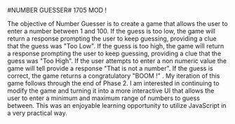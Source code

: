 #NUMBER GUESSER#  1705 MOD !

The objective of Number Guesser is to create a game that allows the user to enter a number between 1 and 100. If the guess is too low, the game will return a response prompting the user to keep guessing, providing a clue that the guess was "Too Low". If the guess is too high, the game will return a response prompting the user to keep guessing, providing a clue that the guess was "Too High". If the user attempts to enter a non numeric value the game will tell provide a response "That is not a number". If the guess is correct, the game returns a congratulatory "BOOM !" . My iteration of this game follows through the end of Phase 2. I am interested in continuing to modify the game and turning it into a more interactive UI that allows the user to enter a minimum and maximum range of numbers to guess between. This was an enjoyable learning opportunity to utilize JavaScript in a very practical way.
